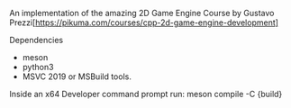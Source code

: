 
An implementation of the amazing 2D Game Engine Course by Gustavo Prezzi[https://pikuma.com/courses/cpp-2d-game-engine-development]




Dependencies 
- meson 
- python3 
- MSVC 2019 or MSBuild tools.

Inside an x64 Developer command prompt run:
meson compile -C {build} 
